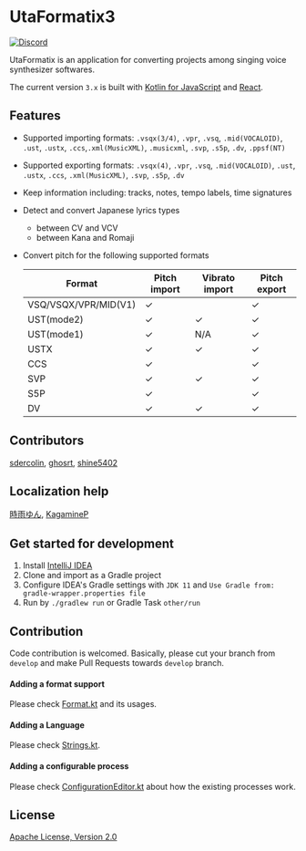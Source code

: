 # UtaFormatix3

[![Discord](https://img.shields.io/discord/984044285584359444?style=for-the-badge&label=discord&logo=discord&logoColor=ffffff&color=7389D8&labelColor=6A7EC2)](https://discord.gg/TyEcQ6P73y)

UtaFormatix is an application for converting projects among singing voice synthesizer softwares.

The current version `3.x` is built with [Kotlin for JavaScript](https://kotlinlang.org/docs/reference/js-overview.html) and [React](https://github.com/facebook/react).

## Features

- Supported importing formats: `.vsqx(3/4)`, `.vpr`, `.vsq`, `.mid(VOCALOID)`, `.ust`, `.ustx`, `.ccs`,`.xml(MusicXML)`, `.musicxml`, `.svp`, `.s5p`, `.dv`, `.ppsf(NT)`
- Supported exporting formats: `.vsqx(4)`, `.vpr`, `.vsq`, `.mid(VOCALOID)`, `.ust`, `.ustx`, `.ccs`, `.xml(MusicXML)`, `.svp`, `.s5p`, `.dv`
- Keep information including: tracks, notes, tempo labels, time signatures
- Detect and convert Japanese lyrics types
  - between CV and VCV
  - between Kana and Romaji
- Convert pitch for the following supported formats
  
  |        Format        | Pitch import | Vibrato import | Pitch export | 
  | -------------------- | ------------ | -------------- | ------------ |
  | VSQ/VSQX/VPR/MID(V1) |       ✓      |                |       ✓      |
  |      UST(mode2)      |       ✓      |        ✓       |       ✓      |
  |      UST(mode1)      |       ✓      |       N/A      |       ✓      |
  |         USTX         |       ✓      |        ✓       |       ✓      |
  |         CCS          |       ✓      |                |       ✓      |
  |         SVP          |       ✓      |        ✓       |       ✓      |
  |         S5P          |       ✓      |                |       ✓      |
  |         DV           |       ✓      |        ✓       |       ✓      |
  
## Contributors

[sdercolin](https://github.com/sdercolin), [ghosrt](https://github.com/ghosrt), [shine5402](https://github.com/shine5402)

## Localization help

[時雨ゆん](https://twitter.com/Yun_Shigure), [KagamineP](https://github.com/KagamineP)

## Get started for development
1. Install [IntelliJ IDEA](https://www.jetbrains.com/idea/)
2. Clone and import as a Gradle project
3. Configure IDEA's Gradle settings with `JDK 11` and `Use Gradle from: gradle-wrapper.properties file`
4. Run by `./gradlew run` or Gradle Task `other/run`

## Contribution
Code contribution is welcomed. Basically, please cut your branch from `develop` and make Pull Requests towards `develop` branch. 

#### Adding a format support
Please check [Format.kt](https://github.com/sdercolin/utaformatix3/blob/master/src/main/kotlin/model/Format.kt) and its usages.

#### Adding a Language
Please check [Strings.kt](https://github.com/sdercolin/utaformatix3/blob/master/src/main/kotlin/ui/strings/Strings.kt).

#### Adding a configurable process
Please check [ConfigurationEditor.kt](https://github.com/sdercolin/utaformatix3/blob/master/src/main/kotlin/ui/ConfigurationEditor.kt) about how the existing processes work.

## License
[Apache License, Version 2.0](https://github.com/sdercolin/utaformatix3/blob/master/LICENSE.md)

